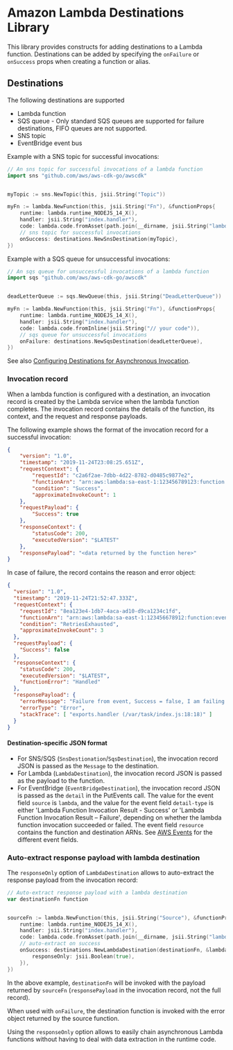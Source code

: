 # Amazon Lambda Destinations Library

This library provides constructs for adding destinations to a Lambda function.
Destinations can be added by specifying the `onFailure` or `onSuccess` props when creating a function or alias.

## Destinations

The following destinations are supported

* Lambda function
* SQS queue - Only standard SQS queues are supported for failure destinations, FIFO queues are not supported.
* SNS topic
* EventBridge event bus

Example with a SNS topic for successful invocations:

```go
// An sns topic for successful invocations of a lambda function
import sns "github.com/aws/aws-cdk-go/awscdk"


myTopic := sns.NewTopic(this, jsii.String("Topic"))

myFn := lambda.NewFunction(this, jsii.String("Fn"), &functionProps{
	runtime: lambda.runtime_NODEJS_14_X(),
	handler: jsii.String("index.handler"),
	code: lambda.code.fromAsset(path.join(__dirname, jsii.String("lambda-handler"))),
	// sns topic for successful invocations
	onSuccess: destinations.NewSnsDestination(myTopic),
})
```

Example with a SQS queue for unsuccessful invocations:

```go
// An sqs queue for unsuccessful invocations of a lambda function
import sqs "github.com/aws/aws-cdk-go/awscdk"


deadLetterQueue := sqs.NewQueue(this, jsii.String("DeadLetterQueue"))

myFn := lambda.NewFunction(this, jsii.String("Fn"), &functionProps{
	runtime: lambda.runtime_NODEJS_14_X(),
	handler: jsii.String("index.handler"),
	code: lambda.code.fromInline(jsii.String("// your code")),
	// sqs queue for unsuccessful invocations
	onFailure: destinations.NewSqsDestination(deadLetterQueue),
})
```

See also [Configuring Destinations for Asynchronous Invocation](https://docs.aws.amazon.com/lambda/latest/dg/invocation-async.html#invocation-async-destinations).

### Invocation record

When a lambda function is configured with a destination, an invocation record is created by the Lambda service
when the lambda function completes. The invocation record contains the details of the function, its context, and
the request and response payloads.

The following example shows the format of the invocation record for a successful invocation:

```json
{
	"version": "1.0",
	"timestamp": "2019-11-24T23:08:25.651Z",
	"requestContext": {
		"requestId": "c2a6f2ae-7dbb-4d22-8782-d0485c9877e2",
		"functionArn": "arn:aws:lambda:sa-east-1:123456789123:function:event-destinations:$LATEST",
		"condition": "Success",
		"approximateInvokeCount": 1
	},
	"requestPayload": {
		"Success": true
	},
	"responseContext": {
		"statusCode": 200,
		"executedVersion": "$LATEST"
	},
	"responsePayload": "<data returned by the function here>"
}
```

In case of failure, the record contains the reason and error object:

```json
{
  "version": "1.0",
  "timestamp": "2019-11-24T21:52:47.333Z",
  "requestContext": {
    "requestId": "8ea123e4-1db7-4aca-ad10-d9ca1234c1fd",
    "functionArn": "arn:aws:lambda:sa-east-1:123456678912:function:event-destinations:$LATEST",
    "condition": "RetriesExhausted",
    "approximateInvokeCount": 3
  },
  "requestPayload": {
    "Success": false
  },
  "responseContext": {
    "statusCode": 200,
    "executedVersion": "$LATEST",
    "functionError": "Handled"
  },
  "responsePayload": {
    "errorMessage": "Failure from event, Success = false, I am failing!",
    "errorType": "Error",
    "stackTrace": [ "exports.handler (/var/task/index.js:18:18)" ]
  }
}
```

#### Destination-specific JSON format

* For SNS/SQS (`SnsDestionation`/`SqsDestination`), the invocation record JSON is passed as the `Message` to the destination.
* For Lambda (`LambdaDestination`), the invocation record JSON is passed as the payload to the function.
* For EventBridge (`EventBridgeDestination`), the invocation record JSON is passed as the `detail` in the PutEvents call.
  The value for the event field `source` is `lambda`, and the value for the event field `detail-type`
  is either 'Lambda Function Invocation Result - Success' or 'Lambda Function Invocation Result – Failure',
  depending on whether the lambda function invocation succeeded or failed. The event field `resource`
  contains the function and destination ARNs. See [AWS Events](https://docs.aws.amazon.com/eventbridge/latest/userguide/aws-events.html)
  for the different event fields.

### Auto-extract response payload with lambda destination

The `responseOnly` option of `LambdaDestination` allows to auto-extract the response payload from the
invocation record:

```go
// Auto-extract response payload with a lambda destination
var destinationFn function


sourceFn := lambda.NewFunction(this, jsii.String("Source"), &functionProps{
	runtime: lambda.runtime_NODEJS_14_X(),
	handler: jsii.String("index.handler"),
	code: lambda.code.fromAsset(path.join(__dirname, jsii.String("lambda-handler"))),
	// auto-extract on success
	onSuccess: destinations.NewLambdaDestination(destinationFn, &lambdaDestinationOptions{
		responseOnly: jsii.Boolean(true),
	}),
})
```

In the above example, `destinationFn` will be invoked with the payload returned by `sourceFn`
(`responsePayload` in the invocation record, not the full record).

When used with `onFailure`, the destination function is invoked with the error object returned
by the source function.

Using the `responseOnly` option allows to easily chain asynchronous Lambda functions without
having to deal with data extraction in the runtime code.
